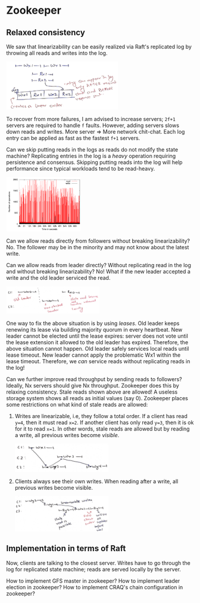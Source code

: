 # Zookeeper

## Relaxed consistency
We saw that linearizability can be easily realized via Raft's replicated log by
throwing all reads and writes into the log.

<img width=300 src="assets/figs/raft-linear.png">

To recover from more failures, I am advised to increase servers; `2f+1` servers
are required to handle `f` faults. However, adding servers slows down reads and
writes. More server => More network chit-chat. Each log entry can be applied as
fast as the fastest `f+1` servers.

Can we skip putting reads in the logs as reads do not modify the state machine?
Replicating entries in the log is a *heavy* operation requiring persistence and
consensus. Skipping putting reads into the log will help performance since
typical workloads tend to be read-heavy. 

<img width=200 src="assets/figs/zk-rw.png">

Can we allow reads directly from followers without breaking linearizability?
No. The follower may be in the minority and may not know about the latest write.

Can we allow reads from leader directly? Without replicating read in the log and
without breaking linearizability? No! What if the new leader accepted a write
and the old leader serviced the read.

<img width=250 src="assets/figs/zk-stale-read.png">

One way to fix the above situation is by using *leases*. Old leader keeps
renewing its lease via building majority quorum in every heartbeat. New leader
cannot be elected until the lease expires: server does not vote until the lease
extension it allowed to the old leader has expired. Therefore, the above
situation cannot happen. Old leader safely services local reads until lease
timeout. New leader cannot apply the problematic Wx1 within the lease timeout.
Therefore, we *can* service reads without replicating reads in the log!

Can we further improve read throughput by sending reads to followers? Ideally,
Nx servers should give Nx throughput. Zookeeper does this by relaxing
consistency. Stale reads shown above are allowed! A useless storage system shows
all reads as initial values (say 0). Zookeeper places some restrictions on what
kind of stale reads are allowed:

1. Writes are linearizable, i.e, they follow a total order. If a client has read
   `y=4`, then it must read `x=2`. If another client has only read `y=3`, then it
   is ok for it to read `x=1`. In other words, stale reads are allowed but by
   reading a write, all previous writes become *visible*.
   
   <img width=250 src="assets/figs/zk-linear-writes.png">

2. Clients always see their own writes. When reading after a write, all previous
   writes become visible.

   <img width=250 src="assets/figs/zk-fifo.png">

## Implementation in terms of Raft

Now, clients are talking to the closest server. Writes have to go through the log
for replicated state machine; reads are served locally by the server.

How to implement GFS master in zookeeper?
How to implement leader election in zookeeper?
How to implement CRAQ's chain configuration in zookeeper?